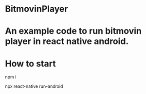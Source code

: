 # BitmovinPlayer
# An example code to run bitmovin player in react native android. 

# How to start

npm i <br />

npx react-native run-android




